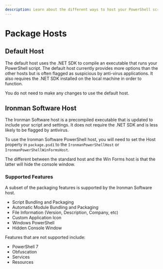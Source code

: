 ```yaml
---
description: Learn about the different ways to host your PowerShell scripts.
---
```


# Package Hosts

## Default Host&#x20;

The default host uses the .NET SDK to compile an executable that runs your PowerShell script. The default host currently provides more options than the other hosts but is often flagged as suspicious by anti-virus applications. It also requires the .NET SDK installed on the local machine in order to function.&#x20;

You do not need to make any changes to use the default host.&#x20;

## Ironman Software Host

The Ironman Software host is a precompiled executable that is updated to include your script and settings. It does not require the .NET SDK and is less likely to be flagged by antivirus.&#x20;

To use the Ironman Software PowerShell host, you will need to set the Host property in `package.psd1` to the `IronmanPowerShellHost` or `IronmanPowerShellWinFormsHost`.&#x20;

The different between the standard host and the Win Forms host is that the latter will hide the console window.&#x20;

### Supported Features

A subset of the packaging features is supported by the Ironman Software host.

* Script Bundling and Packaging
* Automatic Module Bundling and Packaging
* File Information (Version, Description, Company, etc)&#x20;
* Custom Application Icon
* Windows PowerShell
* Hidden Console Window&#x20;

Features that are not supported include:

* PowerShell 7
* Obfuscation
* Services
* Resources

